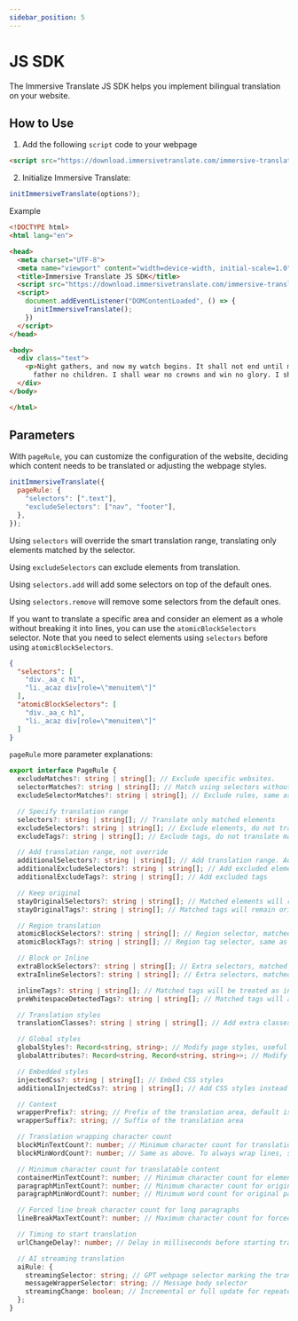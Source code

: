 ```yaml
---
sidebar_position: 5
---
```


# JS SDK

The Immersive Translate JS SDK helps you implement bilingual translation on your website.

## How to Use

1. Add the following `script` code to your webpage

```html
<script src="https://download.immersivetranslate.com/immersive-translate-sdk-latest.js"></script>
```

2. Initialize Immersive Translate:

```js
initImmersiveTranslate(options?);
```

Example

```html
<!DOCTYPE html>
<html lang="en">

<head>
  <meta charset="UTF-8">
  <meta name="viewport" content="width=device-width, initial-scale=1.0">
  <title>Immersive Translate JS SDK</title>
  <script src="https://download.immersivetranslate.com/immersive-translate-sdk-latest.js"></script>
  <script>
    document.addEventListener("DOMContentLoaded", () => {
      initImmersiveTranslate();
    })
  </script>
</head>

<body>
  <div class="text">
    <p>Night gathers, and now my watch begins. It shall not end until my death. I shall take no wife, hold no lands,
      father no children. I shall wear no crowns and win no glory. I shall live and die at my post.</p>
  </div>
</body>

</html>
```

## Parameters

With `pageRule`, you can customize the configuration of the website, deciding which content needs to be translated or adjusting the webpage styles.

```js
initImmersiveTranslate({
  pageRule: {
    "selectors": [".text"],
    "excludeSelectors": ["nav", "footer"],
  },
});
```

Using `selectors` will override the smart translation range, translating only elements matched by the selector.

Using `excludeSelectors` can exclude elements from translation.

Using `selectors.add` will add some selectors on top of the default ones.

Using `selectors.remove` will remove some selectors from the default ones.

If you want to translate a specific area and consider an element as a whole without breaking it into lines, you can use the `atomicBlockSelectors` selector. Note that you need to select elements using `selectors` before using `atomicBlockSelectors`.

```json
{
  "selectors": [
    "div._aa_c h1",
    "li._acaz div[role=\"menuitem\"]"
  ],
  "atomicBlockSelectors": [
    "div._aa_c h1",
    "li._acaz div[role=\"menuitem\"]"
  ]
}
```

`pageRule` more parameter explanations:

```typescript
export interface PageRule {
  excludeMatches?: string | string[]; // Exclude specific websites.
  selectorMatches?: string | string[]; // Match using selectors without specifying all URLs
  excludeSelectorMatches?: string | string[]; // Exclude rules, same as above.

  // Specify translation range
  selectors?: string | string[]; // Translate only matched elements
  excludeSelectors?: string | string[]; // Exclude elements, do not translate matched elements
  excludeTags?: string | string[]; // Exclude tags, do not translate matched tags

  // Add translation range, not override
  additionalSelectors?: string | string[]; // Add translation range. Add translation positions in smart translation areas.
  additionalExcludeSelectors?: string | string[]; // Add excluded elements to prevent smart translation in specific positions.
  additionalExcludeTags?: string | string[]; // Add excluded tags

  // Keep original
  stayOriginalSelectors?: string | string[]; // Matched elements will remain original. Commonly used for tags on forum websites.
  stayOriginalTags?: string | string[]; // Matched tags will remain original, such as `code`

  // Region translation
  atomicBlockSelectors?: string | string[]; // Region selector, matched elements will be considered as a whole, not translated in segments
  atomicBlockTags?: string | string[]; // Region tag selector, same as above

  // Block or Inline
  extraBlockSelectors?: string | string[]; // Extra selectors, matched elements will be treated as block elements, occupying one line.
  extraInlineSelectors?: string | string[]; // Extra selectors, matched elements will be treated as inline elements.

  inlineTags?: string | string[]; // Matched tags will be treated as inline elements
  preWhitespaceDetectedTags?: string | string[]; // Matched tags will automatically wrap lines

  // Translation styles
  translationClasses?: string | string | string[]; // Add extra classes to the translation

  // Global styles
  globalStyles?: Record<string, string>; // Modify page styles, useful when translations cause page disorder.
  globalAttributes?: Record<string, Record<string, string>>; // Modify attributes of page elements

  // Embedded styles
  injectedCss?: string | string[]; // Embed CSS styles
  additionalInjectedCss?: string | string[]; // Add CSS styles instead of directly overriding.

  // Context
  wrapperPrefix?: string; // Prefix of the translation area, default is smart, decides whether to wrap lines based on the number of characters.
  wrapperSuffix?: string; // Suffix of the translation area

  // Translation wrapping character count
  blockMinTextCount?: number; // Minimum character count for translation as a block, otherwise, the translation will be an inline element.
  blockMinWordCount?: number; // Same as above. To always wrap lines, set both to 0.

  // Minimum character count for translatable content
  containerMinTextCount?: number; // Minimum character count for elements to be translated during smart recognition, default is 18
  paragraphMinTextCount?: number; // Minimum character count for original paragraph, content greater than the number will be translated
  paragraphMinWordCount?: number; // Minimum word count for original paragraph

  // Forced line break character count for long paragraphs
  lineBreakMaxTextCount?: number; // Maximum character count for forced line break when translating long paragraphs.

  // Timing to start translation
  urlChangeDelay?: number; // Delay in milliseconds before starting translation after entering the page. Default is 250ms to wait for webpage initialization.

  // AI streaming translation
  aiRule: {
    streamingSelector: string; // GPT webpage selector marking the translating element
    messageWrapperSelector: string; // Message body selector
    streamingChange: boolean; // Incremental or full update for repeated messages in GPT-like webpages. GPT is incremental
  };
}
```